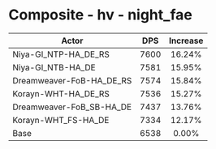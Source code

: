 # Composite - hv - night_fae
| Actor | DPS | Increase |
|---|:---:|:---:|
|Niya-GI_NTP-HA_DE_RS|7600|16.24%|
|Niya-GI_NTB-HA_DE|7581|15.95%|
|Dreamweaver-FoB-HA_DE_RS|7574|15.84%|
|Korayn-WHT-HA_DE_RS|7536|15.27%|
|Dreamweaver-FoB_SB-HA_DE|7437|13.76%|
|Korayn-WHT_FS-HA_DE|7334|12.17%|
|Base|6538|0.00%|
